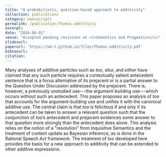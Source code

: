 ```yaml
---
title: "A probabilistic, question-based approach to additivity"
collection: publications
category: manuscripts
permalink: /publication/Thomas-additivity
excerpt:
date: "2024-04-01"
venue: "Accepted pending revisions at <i>Semantics and Pragmatics</i>"
slidesurl:
paperurl: 'https://wm-t.github.io/files/Thomas-additivity.pdf'
bibtexurl:
citation:
---
```


Many analyses of additive particles such as <i>too</i>, <i>also</i>, and <i>either</i> have claimed that any such particle requires a contextually salient antecedent sentence that is a focus alternative of its prejacent or is a partial answer to the Question Under Discussion addressed by the prejacent. There is, however, a previously unstudied use---the argument-building use---which occurs without such an antecedent. This paper proposes an analysis of <i>too</i> that accounts for the argument-building use and unifies it with the canonical additive use. The central claim is that <i>too</i> is felicitous if and only if its antecedent can be taken to answer a relevant question such that the conjunction of <i>too</i>’s antecedent and prejacent evidences some answer to that question more strongly than the antecedent does alone. This analysis relies on the notion of a "resolution" from Inquisitive Semantics and the treatment of context update as Bayesian inference, as is done in the Rational Speech Act framework. The treatment of <i>too</i> developed here provides the basis for a new approach to additivity that can be extended to other additive expressions.
